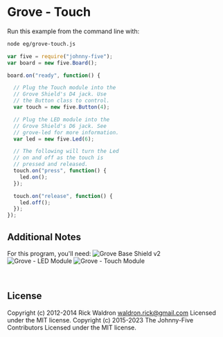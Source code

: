 <!--remove-start-->

# Grove - Touch

<!--remove-end-->








Run this example from the command line with:
```bash
node eg/grove-touch.js
```


```javascript
var five = require("johnny-five");
var board = new five.Board();

board.on("ready", function() {

  // Plug the Touch module into the
  // Grove Shield's D4 jack. Use
  // the Button class to control.
  var touch = new five.Button(4);

  // Plug the LED module into the
  // Grove Shield's D6 jack. See
  // grove-led for more information.
  var led = new five.Led(6);

  // The following will turn the Led
  // on and off as the touch is
  // pressed and released.
  touch.on("press", function() {
    led.on();
  });

  touch.on("release", function() {
    led.off();
  });
});


```








## Additional Notes
For this program, you'll need:
![Grove Base Shield v2](http://www.seeedstudio.com/depot/images/product/base%20shield%20V2_01.jpg)
![Grove - LED Module](http://www.seeedstudio.com/depot/images/product/Red%20LED_02.jpg)
![Grove - Touch Module](http://www.seeedstudio.com/wiki/images/0/01/Grove_-_touch_sensor_Photo.jpg)

&nbsp;

<!--remove-start-->

## License
Copyright (c) 2012-2014 Rick Waldron <waldron.rick@gmail.com>
Licensed under the MIT license.
Copyright (c) 2015-2023 The Johnny-Five Contributors
Licensed under the MIT license.

<!--remove-end-->
